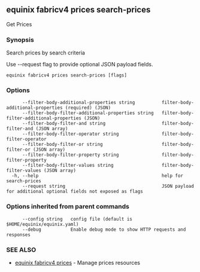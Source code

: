 ## equinix fabricv4 prices search-prices

Get Prices

### Synopsis

Search prices by search criteria

Use --request flag to provide optional JSON payload fields.

```
equinix fabricv4 prices search-prices [flags]
```

### Options

```
      --filter-body-additional-properties string          filter-body-additional-properties (required) (JSON)
      --filter-body-filter-additional-properties string   filter-body-filter-additional-properties (JSON)
      --filter-body-filter-and string                     filter-body-filter-and (JSON array)
      --filter-body-filter-operator string                filter-body-filter-operator
      --filter-body-filter-or string                      filter-body-filter-or (JSON array)
      --filter-body-filter-property string                filter-body-filter-property
      --filter-body-filter-values string                  filter-body-filter-values (JSON array)
  -h, --help                                              help for search-prices
      --request string                                    JSON payload for additional optional fields not exposed as flags
```

### Options inherited from parent commands

```
      --config string   config file (default is $HOME/equinix/equinix.yaml)
      --debug           Enable debug mode to show HTTP requests and responses
```

### SEE ALSO

* [equinix fabricv4 prices](equinix_fabricv4_prices.md)	 - Manage prices resources

